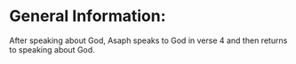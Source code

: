 # General Information:

After speaking about God, Asaph speaks to God in verse 4 and then returns to speaking about God.